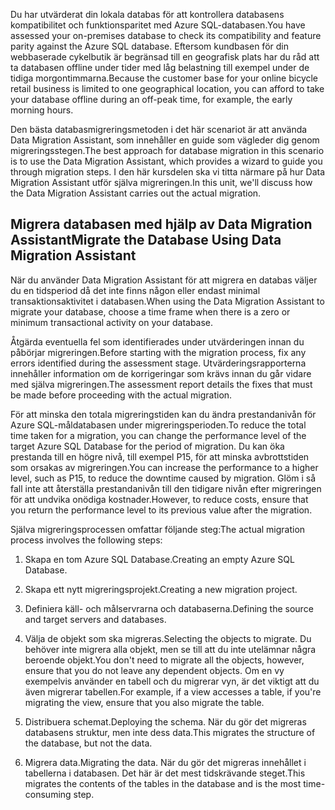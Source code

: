 <span data-ttu-id="99e0b-101">Du har utvärderat din lokala databas för att kontrollera databasens kompatibilitet och funktionsparitet med Azure SQL-databasen.</span><span class="sxs-lookup"><span data-stu-id="99e0b-101">You have assessed your on-premises database to check its compatibility and feature parity against the Azure SQL database.</span></span> <span data-ttu-id="99e0b-102">Eftersom kundbasen för din webbaserade cykelbutik är begränsad till en geografisk plats har du råd att ta databasen offline under tider med låg belastning till exempel under de tidiga morgontimmarna.</span><span class="sxs-lookup"><span data-stu-id="99e0b-102">Because the customer base for your online bicycle retail business is limited to one geographical location, you can afford to take your database offline during an off-peak time, for example, the early morning hours.</span></span>

<span data-ttu-id="99e0b-103">Den bästa databasmigreringsmetoden i det här scenariot är att använda Data Migration Assistant, som innehåller en guide som vägleder dig genom migreringsstegen.</span><span class="sxs-lookup"><span data-stu-id="99e0b-103">The best approach for database migration in this scenario is to use the Data Migration Assistant, which provides a wizard to guide you through migration steps.</span></span> <span data-ttu-id="99e0b-104">I den här kursdelen ska vi titta närmare på hur Data Migration Assistant utför själva migreringen.</span><span class="sxs-lookup"><span data-stu-id="99e0b-104">In this unit, we'll discuss how the Data Migration Assistant carries out the actual migration.</span></span>

## <a name="migrate-the-database-using-data-migration-assistant"></a><span data-ttu-id="99e0b-105">Migrera databasen med hjälp av Data Migration Assistant</span><span class="sxs-lookup"><span data-stu-id="99e0b-105">Migrate the Database Using Data Migration Assistant</span></span>

<span data-ttu-id="99e0b-106">När du använder Data Migration Assistant för att migrera en databas väljer du en tidsperiod då det inte finns någon eller endast minimal transaktionsaktivitet i databasen.</span><span class="sxs-lookup"><span data-stu-id="99e0b-106">When using the Data Migration Assistant to migrate your database, choose a time frame when there is a zero or minimum transactional activity on your database.</span></span>

<span data-ttu-id="99e0b-107">Åtgärda eventuella fel som identifierades under utvärderingen innan du påbörjar migreringen.</span><span class="sxs-lookup"><span data-stu-id="99e0b-107">Before starting with the migration process, fix any errors identified during the assessment stage.</span></span> <span data-ttu-id="99e0b-108">Utvärderingsrapporterna innehåller information om de korrigeringar som krävs innan du går vidare med själva migreringen.</span><span class="sxs-lookup"><span data-stu-id="99e0b-108">The assessment report details the fixes that must be made before proceeding with the actual migration.</span></span>

<span data-ttu-id="99e0b-109">För att minska den totala migreringstiden kan du ändra prestandanivån för Azure SQL-måldatabasen under migreringsperioden.</span><span class="sxs-lookup"><span data-stu-id="99e0b-109">To reduce the total time taken for a migration, you can change the performance level of the target Azure SQL Database for the period of migration.</span></span> <span data-ttu-id="99e0b-110">Du kan öka prestanda till en högre nivå, till exempel P15, för att minska avbrottstiden som orsakas av migreringen.</span><span class="sxs-lookup"><span data-stu-id="99e0b-110">You can increase the performance to a higher level, such as P15, to reduce the downtime caused by migration.</span></span> <span data-ttu-id="99e0b-111">Glöm i så fall inte att återställa prestandanivån till den tidigare nivån efter migreringen för att undvika onödiga kostnader.</span><span class="sxs-lookup"><span data-stu-id="99e0b-111">However, to reduce costs, ensure that you return the performance level to its previous value after the migration.</span></span>

<span data-ttu-id="99e0b-112">Själva migreringsprocessen omfattar följande steg:</span><span class="sxs-lookup"><span data-stu-id="99e0b-112">The actual migration process involves the following steps:</span></span>

1. <span data-ttu-id="99e0b-113">Skapa en tom Azure SQL Database.</span><span class="sxs-lookup"><span data-stu-id="99e0b-113">Creating an empty Azure SQL Database.</span></span>

1. <span data-ttu-id="99e0b-114">Skapa ett nytt migreringsprojekt.</span><span class="sxs-lookup"><span data-stu-id="99e0b-114">Creating a new migration project.</span></span>

1. <span data-ttu-id="99e0b-115">Definiera käll- och målservrarna och databaserna.</span><span class="sxs-lookup"><span data-stu-id="99e0b-115">Defining the source and target servers and databases.</span></span>

1. <span data-ttu-id="99e0b-116">Välja de objekt som ska migreras.</span><span class="sxs-lookup"><span data-stu-id="99e0b-116">Selecting the objects to migrate.</span></span> <span data-ttu-id="99e0b-117">Du behöver inte migrera alla objekt, men se till att du inte utelämnar några beroende objekt.</span><span class="sxs-lookup"><span data-stu-id="99e0b-117">You don't need to migrate all the objects, however, ensure that you do not leave any dependent objects.</span></span> <span data-ttu-id="99e0b-118">Om en vy exempelvis använder en tabell och du migrerar vyn, är det viktigt att du även migrerar tabellen.</span><span class="sxs-lookup"><span data-stu-id="99e0b-118">For example, if a view accesses a table, if you're migrating the view, ensure that you also migrate the table.</span></span>

1. <span data-ttu-id="99e0b-119">Distribuera schemat.</span><span class="sxs-lookup"><span data-stu-id="99e0b-119">Deploying the schema.</span></span> <span data-ttu-id="99e0b-120">När du gör det migreras databasens struktur, men inte dess data.</span><span class="sxs-lookup"><span data-stu-id="99e0b-120">This migrates the structure of the database, but not the data.</span></span>

1. <span data-ttu-id="99e0b-121">Migrera data.</span><span class="sxs-lookup"><span data-stu-id="99e0b-121">Migrating the data.</span></span> <span data-ttu-id="99e0b-122">När du gör det migreras innehållet i tabellerna i databasen. Det här är det mest tidskrävande steget.</span><span class="sxs-lookup"><span data-stu-id="99e0b-122">This migrates the contents of the tables in the database and is the most time-consuming step.</span></span>
